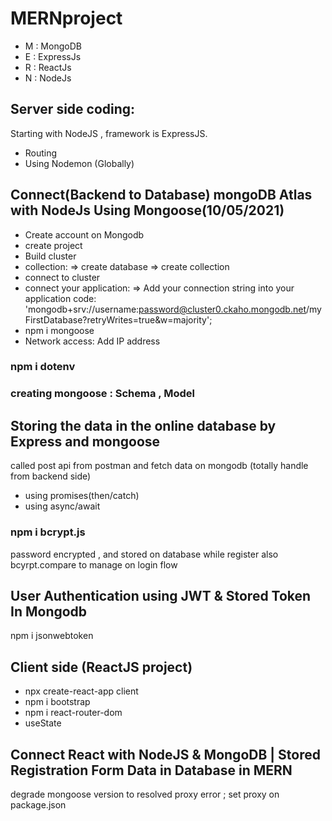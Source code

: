 # MERNproject
* M : MongoDB
* E : ExpressJs
* R : ReactJs
* N : NodeJs

## Server side coding:
Starting with NodeJS , framework is ExpressJS.
* Routing
* Using Nodemon (Globally)

## Connect(Backend to Database) mongoDB Atlas with NodeJs Using Mongoose(10/05/2021) 
* Create account on Mongodb
* create project
* Build cluster
* collection:
	=> create database
	=> create collection	
* connect to cluster
* connect your application:
	=> Add your connection string into your application code:
	'mongodb+srv://username:password@cluster0.ckaho.mongodb.net/myFirstDatabase?retryWrites=true&w=majority';
* npm i mongoose
* Network access: Add IP address

### npm i dotenv
### creating mongoose : Schema , Model
## Storing the data in the online database by Express and mongoose
called post api from postman and fetch data on mongodb (totally handle from backend side)
* using promises(then/catch)  
* using async/await

### npm i bcrypt.js
password encrypted , and stored on database while register
also bcyrpt.compare to manage on login flow

## User Authentication using JWT & Stored Token In Mongodb
npm i jsonwebtoken

## Client side (ReactJS project)
* npx create-react-app client
* npm i bootstrap
* npm i react-router-dom
* useState
## Connect React with NodeJS & MongoDB | Stored Registration Form Data in Database in MERN
degrade mongoose version to resolved proxy error ; 
set proxy on package.json
